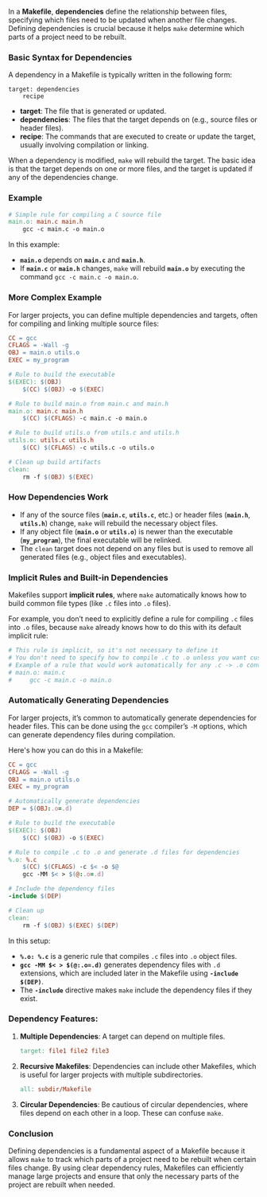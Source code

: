 In a **Makefile**, **dependencies** define the relationship between files, specifying which files need to be updated when another file changes. Defining dependencies is crucial because it helps `make` determine which parts of a project need to be rebuilt.

### Basic Syntax for Dependencies

A dependency in a Makefile is typically written in the following form:

```
target: dependencies
    recipe
```

- **target**: The file that is generated or updated.
- **dependencies**: The files that the target depends on (e.g., source files or header files).
- **recipe**: The commands that are executed to create or update the target, usually involving compilation or linking.

When a dependency is modified, `make` will rebuild the target. The basic idea is that the target depends on one or more files, and the target is updated if any of the dependencies change.

### Example

```makefile
# Simple rule for compiling a C source file
main.o: main.c main.h
    gcc -c main.c -o main.o
```

In this example:
- **`main.o`** depends on **`main.c`** and **`main.h`**.
- If **`main.c`** or **`main.h`** changes, `make` will rebuild **`main.o`** by executing the command `gcc -c main.c -o main.o`.

### More Complex Example

For larger projects, you can define multiple dependencies and targets, often for compiling and linking multiple source files:

```makefile
CC = gcc
CFLAGS = -Wall -g
OBJ = main.o utils.o
EXEC = my_program

# Rule to build the executable
$(EXEC): $(OBJ)
    $(CC) $(OBJ) -o $(EXEC)

# Rule to build main.o from main.c and main.h
main.o: main.c main.h
    $(CC) $(CFLAGS) -c main.c -o main.o

# Rule to build utils.o from utils.c and utils.h
utils.o: utils.c utils.h
    $(CC) $(CFLAGS) -c utils.c -o utils.o

# Clean up build artifacts
clean:
    rm -f $(OBJ) $(EXEC)
```

### How Dependencies Work

- If any of the source files (**`main.c`**, **`utils.c`**, etc.) or header files (**`main.h`**, **`utils.h`**) change, `make` will rebuild the necessary object files.
- If any object file (**`main.o`** or **`utils.o`**) is newer than the executable (**`my_program`**), the final executable will be relinked.
- The `clean` target does not depend on any files but is used to remove all generated files (e.g., object files and executables).

### Implicit Rules and Built-in Dependencies

Makefiles support **implicit rules**, where `make` automatically knows how to build common file types (like `.c` files into `.o` files).

For example, you don’t need to explicitly define a rule for compiling `.c` files into `.o` files, because `make` already knows how to do this with its default implicit rule:

```makefile
# This rule is implicit, so it's not necessary to define it
# You don't need to specify how to compile .c to .o unless you want custom behavior
# Example of a rule that would work automatically for any .c -> .o conversion:
# main.o: main.c
#     gcc -c main.c -o main.o
```

### Automatically Generating Dependencies

For larger projects, it’s common to automatically generate dependencies for header files. This can be done using the `gcc` compiler’s `-M` options, which can generate dependency files during compilation.

Here's how you can do this in a Makefile:

```makefile
CC = gcc
CFLAGS = -Wall -g
OBJ = main.o utils.o
EXEC = my_program

# Automatically generate dependencies
DEP = $(OBJ:.o=.d)

# Rule to build the executable
$(EXEC): $(OBJ)
    $(CC) $(OBJ) -o $(EXEC)

# Rule to compile .c to .o and generate .d files for dependencies
%.o: %.c
    $(CC) $(CFLAGS) -c $< -o $@
    gcc -MM $< > $(@:.o=.d)

# Include the dependency files
-include $(DEP)

# Clean up
clean:
    rm -f $(OBJ) $(EXEC) $(DEP)
```

In this setup:
- **`%.o: %.c`** is a generic rule that compiles `.c` files into `.o` object files.
- **`gcc -MM $< > $(@:.o=.d)`** generates dependency files with `.d` extensions, which are included later in the Makefile using **`-include $(DEP)`**.
- The **`-include`** directive makes `make` include the dependency files if they exist.

### Dependency Features:
1. **Multiple Dependencies**: A target can depend on multiple files.
   ```makefile
   target: file1 file2 file3
   ```
2. **Recursive Makefiles**: Dependencies can include other Makefiles, which is useful for larger projects with multiple subdirectories.
   ```makefile
   all: subdir/Makefile
   ```
3. **Circular Dependencies**: Be cautious of circular dependencies, where files depend on each other in a loop. These can confuse `make`.

### Conclusion

Defining dependencies is a fundamental aspect of a Makefile because it allows `make` to track which parts of a project need to be rebuilt when certain files change. By using clear dependency rules, Makefiles can efficiently manage large projects and ensure that only the necessary parts of the project are rebuilt when needed.
